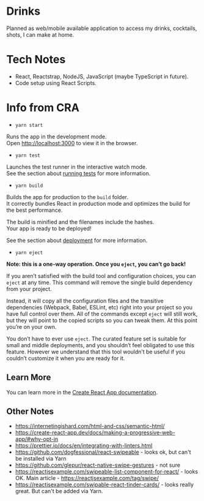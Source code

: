 # Drinks

Planned as web/mobile available application to access my drinks, cocktails, shots, I can make at home.

# Tech Notes

- React, Reactstrap, NodeJS, JavaScript (maybe TypeScript in future).
- Code setup using React Scripts.


# Info from CRA


- `yarn start`

Runs the app in the development mode.<br />
Open [http://localhost:3000](http://localhost:3000) to view it in the browser.

- `yarn test`

Launches the test runner in the interactive watch mode.<br />
See the section about [running tests](https://facebook.github.io/create-react-app/docs/running-tests) for more information.

- `yarn build`

Builds the app for production to the `build` folder.<br />
It correctly bundles React in production mode and optimizes the build for the best performance.

The build is minified and the filenames include the hashes.<br />
Your app is ready to be deployed!

See the section about [deployment](https://facebook.github.io/create-react-app/docs/deployment) for more information.

- `yarn eject`

**Note: this is a one-way operation. Once you `eject`, you can’t go back!**

If you aren’t satisfied with the build tool and configuration choices, you can `eject` at any time. This command will remove the single build dependency from your project.

Instead, it will copy all the configuration files and the transitive dependencies (Webpack, Babel, ESLint, etc) right into your project so you have full control over them. All of the commands except `eject` will still work, but they will point to the copied scripts so you can tweak them. At this point you’re on your own.

You don’t have to ever use `eject`. The curated feature set is suitable for small and middle deployments, and you shouldn’t feel obligated to use this feature. However we understand that this tool wouldn’t be useful if you couldn’t customize it when you are ready for it.

## Learn More

You can learn more in the [Create React App documentation](https://facebook.github.io/create-react-app/docs/getting-started).


## Other Notes
- https://internetingishard.com/html-and-css/semantic-html/
- https://create-react-app.dev/docs/making-a-progressive-web-app/#why-opt-in
- https://prettier.io/docs/en/integrating-with-linters.html
- https://github.com/dogfessional/react-swipeable - looks ok, but can't be installed via Yarn
- https://github.com/glepur/react-native-swipe-gestures - not sure
- https://reactjsexample.com/swipeable-list-component-for-react/ - looks OK. Main article - https://reactjsexample.com/tag/swipe/
- https://reactjsexample.com/swipable-react-tinder-cards/ - looks really great. But can't be added via Yarn.